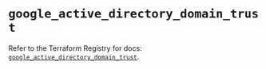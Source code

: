 # `google_active_directory_domain_trust`

Refer to the Terraform Registry for docs: [`google_active_directory_domain_trust`](https://registry.terraform.io/providers/hashicorp/google-beta/5.23.0/docs/resources/google_active_directory_domain_trust).

